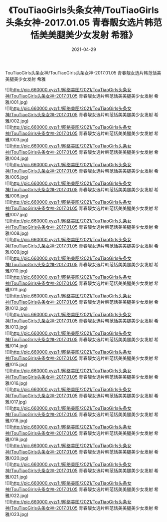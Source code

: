 ﻿---
layout: post
title:  《TouTiaoGirls头条女神/TouTiaoGirls头条女神-2017.01.05 青春靓女选片韩范恬美美腿美少女发射 希雅》
date:   2021-04-29
img: http://pic.660000.xyz/1:/网络美图/2021/TouTiaoGirls头条女神/TouTiaoGirls头条女神-2017.01.05 青春靓女选片韩范恬美美腿美少女发射 希雅/000.jpg
categories: [美女, 清纯, 唯美]
---

TouTiaoGirls头条女神/TouTiaoGirls头条女神-2017.01.05 青春靓女选片韩范恬美美腿美少女发射 希雅

 ![](http://pic.660000.xyz/1:/网络美图/2021/TouTiaoGirls头条女神/TouTiaoGirls头条女神-2017.01.05 青春靓女选片韩范恬美美腿美少女发射 希雅/001.jpg) <br>![](http://pic.660000.xyz/1:/网络美图/2021/TouTiaoGirls头条女神/TouTiaoGirls头条女神-2017.01.05 青春靓女选片韩范恬美美腿美少女发射 希雅/002.jpg) <br>![](http://pic.660000.xyz/1:/网络美图/2021/TouTiaoGirls头条女神/TouTiaoGirls头条女神-2017.01.05 青春靓女选片韩范恬美美腿美少女发射 希雅/003.jpg) <br>![](http://pic.660000.xyz/1:/网络美图/2021/TouTiaoGirls头条女神/TouTiaoGirls头条女神-2017.01.05 青春靓女选片韩范恬美美腿美少女发射 希雅/004.jpg) <br>![](http://pic.660000.xyz/1:/网络美图/2021/TouTiaoGirls头条女神/TouTiaoGirls头条女神-2017.01.05 青春靓女选片韩范恬美美腿美少女发射 希雅/005.jpg) <br>![](http://pic.660000.xyz/1:/网络美图/2021/TouTiaoGirls头条女神/TouTiaoGirls头条女神-2017.01.05 青春靓女选片韩范恬美美腿美少女发射 希雅/006.jpg) <br>![](http://pic.660000.xyz/1:/网络美图/2021/TouTiaoGirls头条女神/TouTiaoGirls头条女神-2017.01.05 青春靓女选片韩范恬美美腿美少女发射 希雅/007.jpg) <br>![](http://pic.660000.xyz/1:/网络美图/2021/TouTiaoGirls头条女神/TouTiaoGirls头条女神-2017.01.05 青春靓女选片韩范恬美美腿美少女发射 希雅/008.jpg) <br>![](http://pic.660000.xyz/1:/网络美图/2021/TouTiaoGirls头条女神/TouTiaoGirls头条女神-2017.01.05 青春靓女选片韩范恬美美腿美少女发射 希雅/009.jpg) <br>![](http://pic.660000.xyz/1:/网络美图/2021/TouTiaoGirls头条女神/TouTiaoGirls头条女神-2017.01.05 青春靓女选片韩范恬美美腿美少女发射 希雅/010.jpg) <br>![](http://pic.660000.xyz/1:/网络美图/2021/TouTiaoGirls头条女神/TouTiaoGirls头条女神-2017.01.05 青春靓女选片韩范恬美美腿美少女发射 希雅/011.jpg) <br>![](http://pic.660000.xyz/1:/网络美图/2021/TouTiaoGirls头条女神/TouTiaoGirls头条女神-2017.01.05 青春靓女选片韩范恬美美腿美少女发射 希雅/012.jpg) <br>![](http://pic.660000.xyz/1:/网络美图/2021/TouTiaoGirls头条女神/TouTiaoGirls头条女神-2017.01.05 青春靓女选片韩范恬美美腿美少女发射 希雅/013.jpg) <br>![](http://pic.660000.xyz/1:/网络美图/2021/TouTiaoGirls头条女神/TouTiaoGirls头条女神-2017.01.05 青春靓女选片韩范恬美美腿美少女发射 希雅/014.jpg) <br>![](http://pic.660000.xyz/1:/网络美图/2021/TouTiaoGirls头条女神/TouTiaoGirls头条女神-2017.01.05 青春靓女选片韩范恬美美腿美少女发射 希雅/015.jpg) <br>![](http://pic.660000.xyz/1:/网络美图/2021/TouTiaoGirls头条女神/TouTiaoGirls头条女神-2017.01.05 青春靓女选片韩范恬美美腿美少女发射 希雅/016.jpg) <br>![](http://pic.660000.xyz/1:/网络美图/2021/TouTiaoGirls头条女神/TouTiaoGirls头条女神-2017.01.05 青春靓女选片韩范恬美美腿美少女发射 希雅/017.jpg) <br>![](http://pic.660000.xyz/1:/网络美图/2021/TouTiaoGirls头条女神/TouTiaoGirls头条女神-2017.01.05 青春靓女选片韩范恬美美腿美少女发射 希雅/018.jpg) <br>![](http://pic.660000.xyz/1:/网络美图/2021/TouTiaoGirls头条女神/TouTiaoGirls头条女神-2017.01.05 青春靓女选片韩范恬美美腿美少女发射 希雅/019.jpg) <br>![](http://pic.660000.xyz/1:/网络美图/2021/TouTiaoGirls头条女神/TouTiaoGirls头条女神-2017.01.05 青春靓女选片韩范恬美美腿美少女发射 希雅/020.jpg) <br>![](http://pic.660000.xyz/1:/网络美图/2021/TouTiaoGirls头条女神/TouTiaoGirls头条女神-2017.01.05 青春靓女选片韩范恬美美腿美少女发射 希雅/021.jpg) <br>![](http://pic.660000.xyz/1:/网络美图/2021/TouTiaoGirls头条女神/TouTiaoGirls头条女神-2017.01.05 青春靓女选片韩范恬美美腿美少女发射 希雅/022.jpg) <br>![](http://pic.660000.xyz/1:/网络美图/2021/TouTiaoGirls头条女神/TouTiaoGirls头条女神-2017.01.05 青春靓女选片韩范恬美美腿美少女发射 希雅/023.jpg) <br>